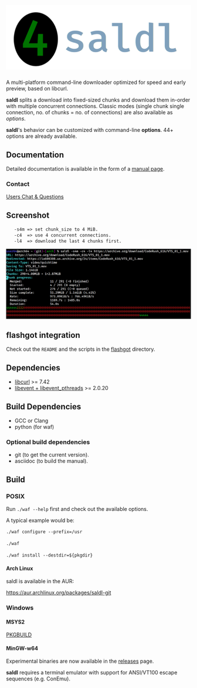 # ![saldl banner](https://raw.githubusercontent.com/saldl/misc/master/saldl_banner_alpha.png)

A multi-platform command-line downloader optimized for speed and early
preview, based on libcurl.

**saldl** splits a download into fixed-sized chunks and download
them in-order with multiple concurrent connections. Classic modes
(single chunk single connection, no. of chunks = no. of connections)
are also available as *options*.

**saldl**'s behavior can be customized with command-line **options**.
44+ options are already available.

## Documentation

Detailed documentation is available in the form of a [manual page](https://saldl.github.io/saldl.1.html).

### Contact

[Users Chat & Questions](https://github.com/saldl/saldl/issues/4)

## Screenshot

```
   -s4m => set chunk_size to 4 MiB.
   -c4  => use 4 concurrent connections.
   -l4  => download the last 4 chunks first.
```

![saldl screenshot](https://raw.githubusercontent.com/saldl/misc/master/saldl.png)

## flashgot integration

 Check out the `README` and the scripts in the [flashgot](flashgot/) directory.

## Dependencies

* [libcurl](https://github.com/bagder/curl) >= 7.42
* [libevent + libevent_pthreads](https://github.com/libevent/libevent) >= 2.0.20

## Build Dependencies

* GCC or Clang
* python (for waf)

### Optional build dependencies

* git (to get the current version).
* asciidoc (to build the manual).

## Build

### POSIX

Run `./waf --help` first and check out the available options.

A typical example would be:

```
./waf configure --prefix=/usr

./waf

./waf install --destdir=${pkgdir}
```

#### Arch Linux

saldl is available in the AUR:

https://aur.archlinux.org/packages/saldl-git

### Windows

#### MSYS2

[PKGBUILD](MSYS2/PKGBUILD)

#### MinGW-w64

Experimental binaries are now available in
the [releases](https://github.com/saldl/saldl/releases) page.

**saldl** requires a terminal emulator with support for ANSI/VT100
escape sequences (e.g. ConEmu).
